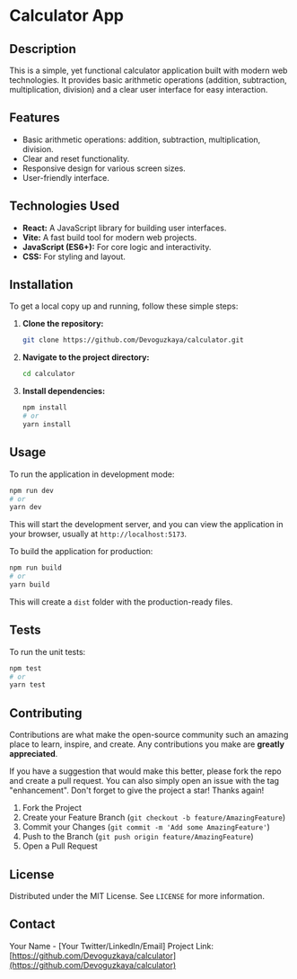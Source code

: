 # Calculator App

## Description
This is a simple, yet functional calculator application built with modern web technologies. It provides basic arithmetic operations (addition, subtraction, multiplication, division) and a clear user interface for easy interaction.

## Features
- Basic arithmetic operations: addition, subtraction, multiplication, division.
- Clear and reset functionality.
- Responsive design for various screen sizes.
- User-friendly interface.

## Technologies Used
- **React:** A JavaScript library for building user interfaces.
- **Vite:** A fast build tool for modern web projects.
- **JavaScript (ES6+):** For core logic and interactivity.
- **CSS:** For styling and layout.

## Installation
To get a local copy up and running, follow these simple steps:

1.  **Clone the repository:**
    ```bash
    git clone https://github.com/Devoguzkaya/calculator.git
    ```
2.  **Navigate to the project directory:**
    ```bash
    cd calculator
    ```
3.  **Install dependencies:**
    ```bash
    npm install
    # or
    yarn install
    ```

## Usage
To run the application in development mode:

```bash
npm run dev
# or
yarn dev
```
This will start the development server, and you can view the application in your browser, usually at `http://localhost:5173`.

To build the application for production:

```bash
npm run build
# or
yarn build
```
This will create a `dist` folder with the production-ready files.

## Tests
To run the unit tests:

```bash
npm test
# or
yarn test
```

## Contributing
Contributions are what make the open-source community such an amazing place to learn, inspire, and create. Any contributions you make are **greatly appreciated**.

If you have a suggestion that would make this better, please fork the repo and create a pull request. You can also simply open an issue with the tag "enhancement".
Don't forget to give the project a star! Thanks again!

1.  Fork the Project
2.  Create your Feature Branch (`git checkout -b feature/AmazingFeature`)
3.  Commit your Changes (`git commit -m 'Add some AmazingFeature'`)
4.  Push to the Branch (`git push origin feature/AmazingFeature`)
5.  Open a Pull Request

## License
Distributed under the MIT License. See `LICENSE` for more information.

## Contact
Your Name - [Your Twitter/LinkedIn/Email]
Project Link: [https://github.com/Devoguzkaya/calculator](https://github.com/Devoguzkaya/calculator)
